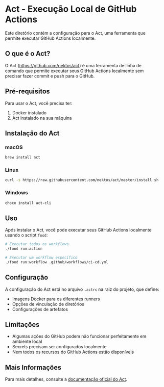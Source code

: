 # Act - Execução Local de GitHub Actions

Este diretório contém a configuração para o Act, uma ferramenta que permite executar GitHub Actions localmente.

## O que é o Act?

O Act (<https://github.com/nektos/act>) é uma ferramenta de linha de comando que permite executar seus GitHub Actions
localmente sem precisar fazer commit e push para o GitHub.

## Pré-requisitos

Para usar o Act, você precisa ter:

1. Docker instalado
2. Act instalado na sua máquina

## Instalação do Act

### macOS

```bash
brew install act
```

### Linux

```bash
curl -s https://raw.githubusercontent.com/nektos/act/master/install.sh | sudo bash
```

### Windows

```bash
choco install act-cli
```

## Uso

Após instalar o Act, você pode executar seus GitHub Actions localmente usando o script `food`:

```bash
# Executar todos os workflows
./food run:action

# Executar um workflow específico
./food run:workflow .github/workflows/ci-cd.yml
```

## Configuração

A configuração do Act está no arquivo `.actrc` na raiz do projeto, que define:

- Imagens Docker para os diferentes runners
- Opções de vinculação de diretórios
- Configurações de artefatos

## Limitações

- Algumas ações do GitHub podem não funcionar perfeitamente em ambiente local
- Secrets precisam ser configurados localmente
- Nem todos os recursos do GitHub Actions estão disponíveis

## Mais Informações

Para mais detalhes, consulte a [documentação oficial do Act](https://github.com/nektos/act).
